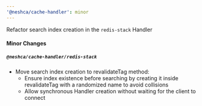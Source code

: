 ```yaml
---
'@neshca/cache-handler': minor
---
```


Refactor search index creation in the `redis-stack` Handler

#### Minor Changes

##### `@neshca/cache-handler/redis-stack`

- Move search index creation to revalidateTag method:
  - Ensure index existence before searching by creating it inside revalidateTag with a randomized name to avoid collisions
  - Allow synchronous Handler creation without waiting for the client to connect
